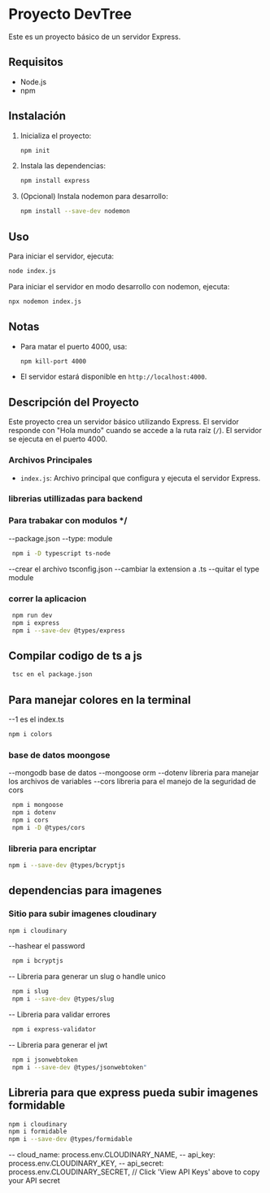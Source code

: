 # Proyecto DevTree

Este es un proyecto básico de un servidor Express.

## Requisitos

- Node.js
- npm

## Instalación

1. Inicializa el proyecto:

   ```bash
   npm init
   ```

2. Instala las dependencias:

   ```bash
   npm install express
   ```

3. (Opcional) Instala nodemon para desarrollo:
   ```bash
   npm install --save-dev nodemon
   ```

## Uso

Para iniciar el servidor, ejecuta:

```bash
node index.js
```

Para iniciar el servidor en modo desarrollo con nodemon, ejecuta:

```bash
npx nodemon index.js
```

## Notas

- Para matar el puerto 4000, usa:

  ```bash
  npm kill-port 4000
  ```

- El servidor estará disponible en `http://localhost:4000`.

## Descripción del Proyecto

Este proyecto crea un servidor básico utilizando Express. El servidor responde con "Hola mundo" cuando se accede a la ruta raíz (`/`). El servidor se ejecuta en el puerto 4000.

### Archivos Principales

- `index.js`: Archivo principal que configura y ejecuta el servidor Express.

### librerias utillizadas para backend

### Para trabakar con modulos \*/

--package.json
--type: module

```bash
 npm i -D typescript ts-node
```

--crear el archivo tsconfig.json
--cambiar la extension a .ts
--quitar el type module

### correr la aplicacion

```bash
 npm run dev
 npm i express
 npm i --save-dev @types/express
```

## Compilar codigo de ts a js

```bash
 tsc en el package.json

```

## Para manejar colores en la terminal

--1 es el index.ts

```bash
npm i colors
```

### base de datos moongose

--mongodb base de datos
--mongoose orm
--dotenv libreria para manejar los archivos de variables
--cors libreria para el manejo de la seguridad de cors

```bash
 npm i mongoose
 npm i dotenv
 npm i cors
 npm i -D @types/cors
```

### libreria para encriptar

```bash
npm i --save-dev @types/bcryptjs
```

## dependencias para imagenes

### Sitio para subir imagenes cloudinary

```bash
npm i cloudinary
```

--hashear el password

```bash
 npm i bcryptjs
```

-- Libreria para generar un slug o handle unico

```bash
 npm i slug
 npm i --save-dev @types/slug
```

-- Libreria para validar errores

```bash
 npm i express-validator
```

-- Libreria para generar el jwt

```bash
 npm i jsonwebtoken
 npm i --save-dev @types/jsonwebtoken"
```

## Libreria para que express pueda subir imagenes formidable

```bash
npm i cloudinary
npm i formidable
npm i --save-dev @types/formidable
```

-- cloud_name: process.env.CLOUDINARY_NAME,
-- api_key: process.env.CLOUDINARY_KEY,
-- api_secret: process.env.CLOUDINARY_SECRET, // Click 'View API Keys' above to copy your API secret
